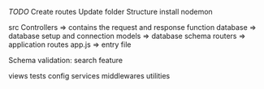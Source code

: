 *TODO*
Create routes
Update folder Structure
install nodemon

src
Controllers => contains the request and response function
database => database setup and connection
models => database schema
routers => application routes
app.js => entry file

Schema validation:
search feature

views
tests
config
services
middlewares
utilities